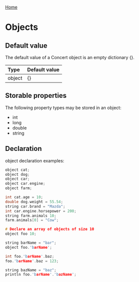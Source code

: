 [Home](https://github.com/puckowski/concert7)

# Objects

## Default value

The default value of a Concert object is an empty dictionary {}.

|Type   |Default value    |
|:------|:----------------|
|object |{}               |

## Storable properties

The following property types may be stored in an object:

- int
- long
- double
- string

## Declaration

object declaration examples:

```cpp
object cat;
object dog;
object car;
object car.engine;
object farm;

int cat.age = 10;
double dog.weight = 55.54;
string car.brand = "Mazda";
int car.engine.horsepower = 200;
string farm.animals 10;
farm.animals[0] = "Cow";

# Declare an array of objects of size 10
object foo 10;

string barName = "bar";
object foo.'barName';

int foo.'barName'.baz;
foo.'barName'.baz = 123;

string bazName = "baz";
println foo.'barName'.'bazName';
```
